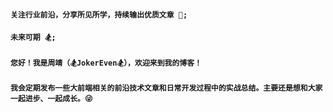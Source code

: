 #### `关注行业前沿，分享所见所学，持续输出优质文章 🚀;`

#### `未来可期 🏂;`

#### `您好！我是周靖（🏂JokerEven🏂），欢迎来到我的博客！`

#### `我会定期发布一些大前端相关的前沿技术文章和日常开发过程中的实战总结。主要还是想和大家一起进步、一起成长。😜`
